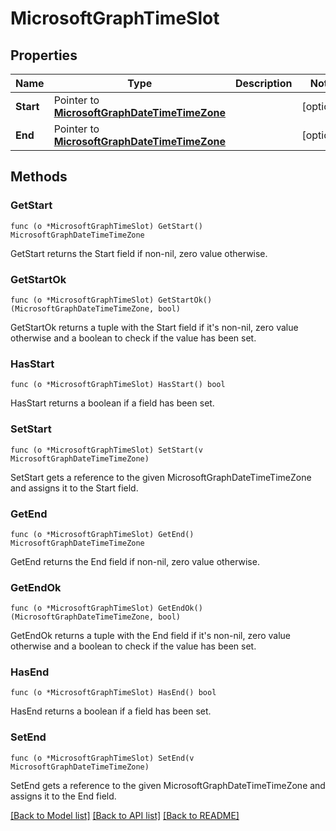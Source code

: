 # MicrosoftGraphTimeSlot

## Properties

Name | Type | Description | Notes
------------ | ------------- | ------------- | -------------
**Start** | Pointer to [**MicrosoftGraphDateTimeTimeZone**](microsoft.graph.dateTimeTimeZone.md) |  | [optional] 
**End** | Pointer to [**MicrosoftGraphDateTimeTimeZone**](microsoft.graph.dateTimeTimeZone.md) |  | [optional] 

## Methods

### GetStart

`func (o *MicrosoftGraphTimeSlot) GetStart() MicrosoftGraphDateTimeTimeZone`

GetStart returns the Start field if non-nil, zero value otherwise.

### GetStartOk

`func (o *MicrosoftGraphTimeSlot) GetStartOk() (MicrosoftGraphDateTimeTimeZone, bool)`

GetStartOk returns a tuple with the Start field if it's non-nil, zero value otherwise
and a boolean to check if the value has been set.

### HasStart

`func (o *MicrosoftGraphTimeSlot) HasStart() bool`

HasStart returns a boolean if a field has been set.

### SetStart

`func (o *MicrosoftGraphTimeSlot) SetStart(v MicrosoftGraphDateTimeTimeZone)`

SetStart gets a reference to the given MicrosoftGraphDateTimeTimeZone and assigns it to the Start field.

### GetEnd

`func (o *MicrosoftGraphTimeSlot) GetEnd() MicrosoftGraphDateTimeTimeZone`

GetEnd returns the End field if non-nil, zero value otherwise.

### GetEndOk

`func (o *MicrosoftGraphTimeSlot) GetEndOk() (MicrosoftGraphDateTimeTimeZone, bool)`

GetEndOk returns a tuple with the End field if it's non-nil, zero value otherwise
and a boolean to check if the value has been set.

### HasEnd

`func (o *MicrosoftGraphTimeSlot) HasEnd() bool`

HasEnd returns a boolean if a field has been set.

### SetEnd

`func (o *MicrosoftGraphTimeSlot) SetEnd(v MicrosoftGraphDateTimeTimeZone)`

SetEnd gets a reference to the given MicrosoftGraphDateTimeTimeZone and assigns it to the End field.


[[Back to Model list]](../README.md#documentation-for-models) [[Back to API list]](../README.md#documentation-for-api-endpoints) [[Back to README]](../README.md)


